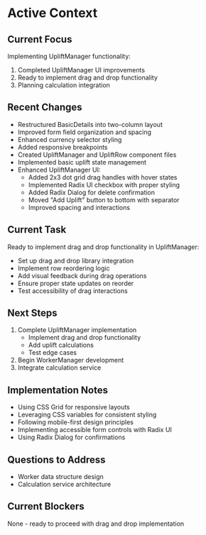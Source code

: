 # Active Context

## Current Focus
Implementing UpliftManager functionality:
1. Completed UpliftManager UI improvements
2. Ready to implement drag and drop functionality
3. Planning calculation integration

## Recent Changes
- Restructured BasicDetails into two-column layout
- Improved form field organization and spacing
- Enhanced currency selector styling
- Added responsive breakpoints
- Created UpliftManager and UpliftRow component files
- Implemented basic uplift state management
- Enhanced UpliftManager UI:
  * Added 2x3 dot grid drag handles with hover states
  * Implemented Radix UI checkbox with proper styling
  * Added Radix Dialog for delete confirmation
  * Moved "Add Uplift" button to bottom with separator
  * Improved spacing and interactions

## Current Task
Ready to implement drag and drop functionality in UpliftManager:
- Set up drag and drop library integration
- Implement row reordering logic
- Add visual feedback during drag operations
- Ensure proper state updates on reorder
- Test accessibility of drag interactions

## Next Steps
1. Complete UpliftManager implementation
   - Implement drag and drop functionality
   - Add uplift calculations
   - Test edge cases
2. Begin WorkerManager development
3. Integrate calculation service

## Implementation Notes
- Using CSS Grid for responsive layouts
- Leveraging CSS variables for consistent styling
- Following mobile-first design principles
- Implementing accessible form controls with Radix UI
- Using Radix Dialog for confirmations

## Questions to Address
- Worker data structure design
- Calculation service architecture

## Current Blockers
None - ready to proceed with drag and drop implementation
